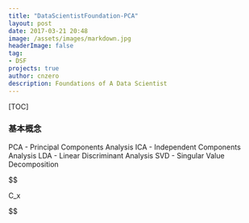 ```yaml
---
title: "DataScientistFoundation-PCA"
layout: post
date: 2017-03-21 20:48
image: /assets/images/markdown.jpg
headerImage: false
tag:
- DSF
projects: true
author: cnzero
description: Foundations of A Data Scientist
---
```


[TOC]

### 基本概念
PCA - Principal Components Analysis
ICA - Independent Components Analysis
LDA - Linear Discriminant Analysis
SVD - Singular Value Decomposition

$$

C_x

$$
